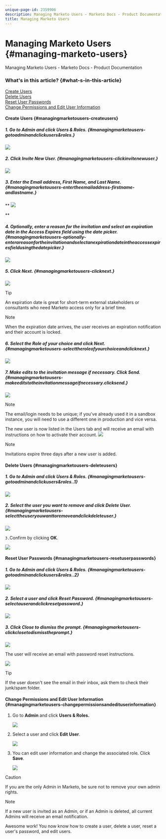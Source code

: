 ```yaml
---
unique-page-id: 2359906
description: Managing Marketo Users - Marketo Docs - Product Documentation
title: Managing Marketo Users
---
```


# Managing Marketo Users {#managing-marketo-users}

Managing Marketo Users - Marketo Docs - Product Documentation

### What's in this article? {#what-s-in-this-article}

[Create Users](#managingmarketousers-createusers)  
[Delete Users](#managingmarketousers-deleteusers)  
[Reset User Passwords](#managingmarketousers-resetuserpasswords)  
[Change Permissions and Edit User Information](#managingmarketousers-changepermissionsandedituserinformation)

#### Create Users {#managingmarketousers-createusers}

##### 1. Go to Admin and click Users & Roles. {#managingmarketousers-gotoadminandclickusers&roles.}

![](assets/image2014-9-9-11-3a34-3a58.png)  

##### 2. Click Invite New User. {#managingmarketousers-clickinvitenewuser.}

![](assets/image2014-9-9-11-3a35-3a15.png)  

##### 3. Enter the Email address, First Name, and Last Name.  {#managingmarketousers-entertheemailaddress-firstname-andlastname.}

** ![](assets/image2016-5-24-9-3a45-3a30.png)

**

##### 4. Optionally, enter a reason for the invitation and select an expiration date in the Access Expires field using the date picker. {#managingmarketousers-optionally-enterareasonfortheinvitationandselectanexpirationdateintheaccessexpiresfieldusingthedatepicker.}

![](assets/image2016-6-29-15-3a52-3a18.png)

##### 5. Click Next. {#managingmarketousers-clicknext.}

![](assets/image2016-5-24-9-3a58-3a10.png)

>[!TIP]
>
>An expiration date is great for short-term external stakeholders or consultants who need Marketo access only for a brief time.

>[!NOTE]
>
>When the expiration date arrives, the user receives an expiration notification and their account is locked.

##### 6. Select the Role of your choice and click Next. {#managingmarketousers-selecttheroleofyourchoiceandclicknext.}

![](assets/image2016-5-24-10-3a1-3a33.png)

##### 7. Make edits to the invitation message if necessary. Click Send. {#managingmarketousers-makeeditstotheinvitationmessageifnecessary.clicksend.}

![](assets/image2016-5-24-10-3a3-3a56.png)

>[!NOTE]
>
>The email/login needs to be unique; if you've already used it in a sandbox instance, you will need to use a different one in production and vice versa.

The new user is now listed in the Users tab and will receive an email with instructions on how to activate their account.   ![](assets/image2016-5-24-10-3a21-3a57.png)

>[!NOTE]
>
>Invitations expire three days after a new user is added.

#### Delete Users {#managingmarketousers-deleteusers}

##### 1. Go to Admin and click Users & Roles. {#managingmarketousers-gotoadminandclickusers&roles..1}

![](assets/image2014-9-9-11-3a36-3a21.png)  

##### 2. Select the user you want to remove and click Delete User. {#managingmarketousers-selecttheuseryouwanttoremoveandclickdeleteuser.}

![](assets/image2014-9-9-11-3a36-3a36.png)

`3.`Confirm by clicking **OK**.

![](assets/image2014-9-9-11-3a36-3a51.png) 

#### Reset User Passwords {#managingmarketousers-resetuserpasswords}

##### 1. Go to Admin and click Users & Roles. {#managingmarketousers-gotoadminandclickusers&roles..2}

![](assets/image2014-9-9-11-3a41-3a0.png)  

##### 2. Select a user and click Reset Password. {#managingmarketousers-selectauserandclickresetpassword.}

![](assets/image2014-9-9-11-3a41-3a19.png)  

##### 3. Click Close to dismiss the prompt. {#managingmarketousers-clickclosetodismisstheprompt.}

![](assets/image2014-9-9-11-3a41-3a50.png)

The user will receive an email with password reset instructions.

![](assets/image2014-9-9-11-3a45-3a53.png)

>[!TIP]
>
>If the user doesn't see the email in their inbox, ask them to check their junk/spam folder.

#### Change Permissions and Edit User Information {#managingmarketousers-changepermissionsandedituserinformation}

1. Go to **Admin** and click **Users & Roles.**

   ![](assets/image2014-9-9-11-3a37-3a5.png)

1. Select a user and click **Edit User**.

   ![](assets/image2014-9-9-11-3a37-3a16.png)

1. You can edit user information and change the associated role. Click **Save**.

   ![](assets/image2014-9-9-11-3a37-3a31.png)

>[!CAUTION]
>
>If you are the only Admin in Marketo, be sure not to remove your own admin rights.

>[!NOTE]
>
>If a new user is invited as an Admin, or if an Admin is deleted, all current Admins will receive an email notification.

Awesome work! You now know how to create a user, delete a user, reset a user's password, and edit users.

